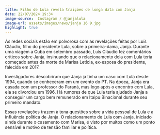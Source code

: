 ```yaml
---
title: Filho de Lula revela traições de longa data com Janja
date: 22/07/2024 19:34
image-source:  Instagram / @janjalula
image-url: assets/images/news/janja 16 9.jpg
highlight: true
---
```


As redes sociais estão em polvorosa com as revelações feitas por Luís Cláudio, filho do presidente Lula, sobre a primeira-dama, Janja. Durante uma viagem a Cuba em setembro passado, Luís Cláudio fez comentários críticos sobre Janja, insinuando que o relacionamento dela com Lula teria começado antes da morte de Marisa Letícia, ex-esposa do presidente, falecida em 2017.

Investigadores descobriram que Janja já tinha um caso com Lula desde 1994, quando se conheceram em um evento do PT. Na época, Janja era casada com um professor do Paraná, mas logo após o encontro com Lula, ela se divorciou em 1996. Há rumores de que Lula teria ajudado Janja a conseguir um cargo bem remunerado em Itaipu Binacional durante seu primeiro mandato.

Essas revelações trazem à tona questões sobre a vida pessoal de Lula e a influência política de Janja. O relacionamento de Lula com Janja, iniciado ainda durante o casamento com Marisa, é visto por muitos como um ponto sensível e motivo de tensão familiar e política.